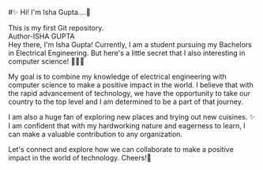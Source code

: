 #✨ Hi! I'm Isha Gupta....🤗

This is my first Git repository.
<Br>
Author-ISHA GUPTA
<Br>
Hey there, I'm Isha Gupta! Currently, I am a student pursuing my Bachelors in Electrical Engineering. But here's a little secret that I also interesting in computer science! 👩🏻‍💻

My goal is to combine my knowledge of electrical engineering with computer science to make a positive impact in the world. I believe that with the rapid advancement of technology, we have the opportunity to take our country to the top level and I am determined to be a part of that journey. 

I am also a huge fan of exploring new places and trying out new cuisines. ✨
I am confident that with my hardworking nature and eagerness to learn, I can make a valuable contribution to any organization. 

Let's connect and explore how we can collaborate to make a positive impact in the world of technology. Cheers!🤝


